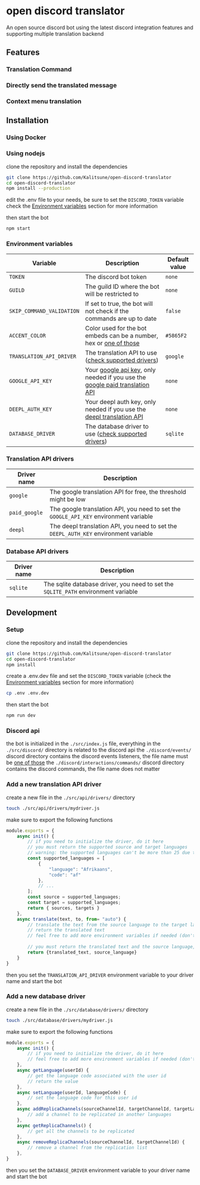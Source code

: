 # open discord translator
 An open source discord bot using the latest discord integration features and supporting multiple translation backend

## Features
### Translation Command

### Directly send the translated message

### Context menu translation

## Installation
### Using Docker

### Using nodejs
clone the repository and install the dependencies
```bash
git clone https://github.com/Kalitsune/open-discord-translator
cd open-discord-translator
npm install --production
```

edit the .env file to your needs, be sure to set the `DISCORD_TOKEN` variable
check the [Environment variables](#environment-variables) section for more information

then start the bot
```bash
npm start
```

### Environment variables
| Variable                  | Description                                                                                                                                                                            | Default value |
|---------------------------|----------------------------------------------------------------------------------------------------------------------------------------------------------------------------------------|---------------|
| `TOKEN`                   | The discord bot token                                                                                                                                                                  | `none`        |
| `GUILD`                   | The guild ID where the bot will be restricted to                                                                                                                                       | `none`        |
| `SKIP_COMMAND_VALIDATION` | If set to true, the bot will not check if the commands are up to date                                                                                                                  | `false`       |
| `ACCENT_COLOR`            | Color used for the bot embeds can be a number, hex or [one of those](https://old.discordjs.dev/#/docs/discord.js/14.11.0/typedef/ColorResolvable)                                      | `#5865F2`     |
| `TRANSLATION_API_DRIVER`  | The translation API to use ([check supported drivers](#translation-api-drivers))                                                                                                       | `google`      |
| `GOOGLE_API_KEY`          | Your [google api key](https://ezgielouzeh.medium.com/google-translate-api-javascript-81f55039611d), only needed if you use the [google paid translation API](#translation-api-drivers) | `none`        |
| `DEEPL_AUTH_KEY`          | Your deepl auth key, only needed if you use the [deepl translation API](#translation-api-drivers)                                                                                      | `none`        |
| `DATABASE_DRIVER`         | The database driver to use ([check supported drivers](#database-api-drivers))                                                                                                          | `sqlite`      |
### Translation API drivers
| Driver name   | Description                                                                           |
|---------------|---------------------------------------------------------------------------------------|
| `google`      | The google translation API for free, the threshold might be low                       |
| `paid_google` | The google translation API, you need to set the `GOOGLE_API_KEY` environment variable |
| `deepl`       | The deepl translation API, you need to set the `DEEPL_AUTH_KEY` environment variable  |
### Database API drivers
| Driver name | Description                                                                        |
|-------------|------------------------------------------------------------------------------------|
| `sqlite`    | The sqlite database driver, you need to set the `SQLITE_PATH` environment variable |

## Development 
### Setup
clone the repository and install the dependencies
```bash
git clone https://github.com/Kalitsune/open-discord-translator
cd open-discord-translator
npm install
```

create a .env.dev file and set the `DISCORD_TOKEN` variable (check the [Environment variables](#environment-variables) section for more information)
```bash
cp .env .env.dev
```

then start the bot
```bash
npm run dev
```

### Discord api
the bot is initialized in the `./src/index.js` file,
everything in the `./src/discord/` directory is related to the discord api
the `./discord/events/` discord directory contains the discord events listeners, the file name must be [one of those](https://old.discordjs.dev/#/docs/discord.js/main/typedef/Events)
the `./discord/interactions/commands/` discord directory contains the discord commands, the file name does not matter

### Add a new translation API driver
create a new file in the `./src/api/drivers/` directory
```bash
touch ./src/api/drivers/mydriver.js
```

make sure to export the following functions
```js
module.exports = {
    async init() {
        // if you need to initialize the driver, do it here
        // you must return the supported source and target languages 
        // warning: the supported languages can't be more than 25 due to discord limitations
        const supported_languages = [
            {
                "language": "Afrikaans",
                "code": "af"
            },
            // ...
        ];
        const source = supported_languages;
        const target = supported_languages;
        return { sources, targets }
    },
    async translate(text, to, from= "auto") {
        // translate the text from the source language to the target language
        // return the translated text
        // feel free to add more environment variables if needed (don't forget to update the readme)
        
        // you must return the translated text and the source language, if it is auto, then return the detected language
        return {translated_text, source_language}
    }
}
```

then you set the `TRANSLATION_API_DRIVER` environment variable to your driver name and start the bot

### Add a new database driver
create a new file in the `./src/database/drivers/` directory
```bash
touch ./src/database/drivers/mydriver.js
```

make sure to export the following functions
```js
module.exports = {
    async init() {
        // if you need to initialize the driver, do it here
        // feel free to add more environment variables if needed (don't forget to update the readme)
    },
    async getLanguage(userId) {
        // get the language code associated with the user id
        // return the value
    },
    async setLanguage(userId, languageCode) {
        // set the language code for this user id
    },
    async addReplicaChannels(sourceChannelId, targetChannelId, targetLanguageCode) {
        // add a channel to be replicated in another languages
    },
    async getReplicaChannels() {
        // get all the channels to be replicated
    },
    async removeReplicaChannels(sourceChannelId, targetChannelId) {
        // remove a channel from the replication list
    },
}
```

then you set the `DATABASE_DRIVER` environment variable to your driver name and start the bot